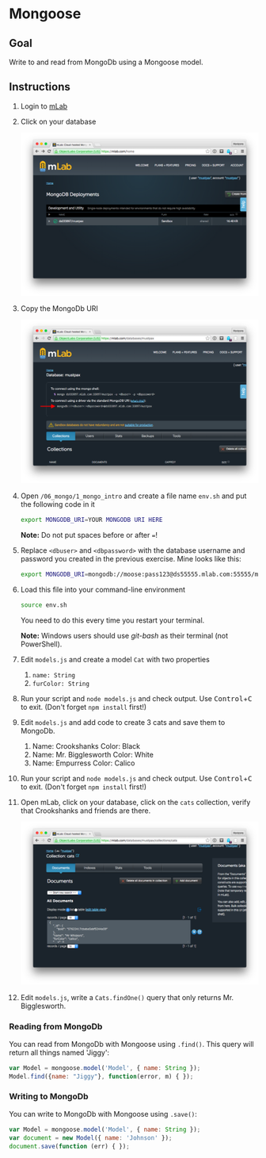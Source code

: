 # Mongoose

## Goal

Write to and read from MongoDb using a Mongoose model.

## Instructions

1. Login to [mLab](https://mlab.com/home)
2. Click on your database

    ![](img/mlab1.png)

3. Copy the MongoDb URI

    ![](img/mlab2.png)

4. Open `/06_mongo/1_mongo_intro` and create a file name `env.sh` and put
the following code in it

    ```bash
    export MONGODB_URI=YOUR MONGODB URI HERE
    ```

    **Note:** Do not put spaces before or after `=`!

1. Replace `<dbuser>` and `<dbpassword>` with the database username and password
you created in the previous exercise. Mine looks like this:

    ```bash
    export MONGODB_URI=mongodb://moose:pass123@ds55555.mlab.com:55555/moose-mongo
    ```

1. Load this file into your command-line environment

    ```bash
    source env.sh
    ```

    You need to do this every time you restart your terminal.

    **Note:** Windows users should use *git-bash* as their terminal
    (not PowerShell).
1. Edit `models.js` and create a model `Cat` with two properties

    1. `name: String`
    1. `furColor: String`

1. Run your script and `node models.js` and check output. Use <kbd>Control</kbd>+<kbd>C</kbd> to exit. (Don't forget `npm install` first!)

1. Edit `models.js` and add code to create 3 cats and save them to MongoDb.

    1. Name: Crookshanks Color: Black
    1. Name: Mr. Bigglesworth Color: White
    1. Name: Empurress Color: Calico

1. Run your script and `node models.js` and check output. Use <kbd>Control</kbd>+<kbd>C</kbd> to exit. (Don't forget `npm install` first!)
1. Open mLab, click on your database, click on the `cats` collection, verify that Crookshanks and friends are there.

    ![](img/mlab3.png)

1. Edit `models.js`, write a `Cats.findOne()` query that only returns Mr. Bigglesworth.

### Reading from MongoDb

You can read from MongoDb with Mongoose using `.find()`. This query will return all things named 'Jiggy':

```javascript
var Model = mongoose.model('Model', { name: String });
Model.find({name: "Jiggy"}, function(error, m) { });
```

### Writing to MongoDb

You can write to MongoDb with Mongoose using `.save()`:

```javascript
var Model = mongoose.model('Model', { name: String });
var document = new Model({ name: 'Johnson' });
document.save(function (err) { });
```
